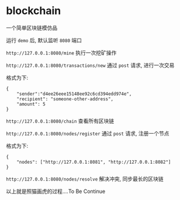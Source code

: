 # blockchain
一个简单区块链模仿品

运行 `demo` 后, 默认监听 `8080` 端口

`http://127.0.0.1:8080/mine` 执行一次挖矿操作

`http://127.0.0.1:8080/transactions/new` 通过 `post` 请求, 进行一次交易

格式为下:

    {
        "sender":"d4ee26eee15148ee92c6cd394edd974e",
        "recipient": "someone-other-address",
        "amount": 5
    }

`http://127.0.0.1:8080/chain` 查看所有区块链


`http://127.0.0.1:8080/nodes/register` 通过 `post` 请求, 注册一个节点

格式为下:

    {
        "nodes": ["http://127.0.0.1:8081", "http://127.0.0.1:8082"]
    }


`http://127.0.0.1:8080/nodes/resolve` 解决冲突, 同步最长的区块链


以上就是照猫画虎的过程....To Be Continue